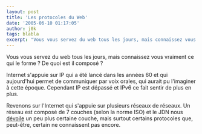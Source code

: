 ```yaml
---
layout: post
title: 'Les protocoles du Web'
date: '2005-06-10 01:17:05'
author: j0k
tags: blabla
excerpt: "Vous vous servez du web tous les jours, mais connaissez vous vraiment ce qui le forme ? De quoi est il composé ?     \nInternet s'appuie sur IP qui a été lancé dans les années 60 et qui aujourd'hui permet de communiquer par voix orales, qui aurait pu l'imaginer à cette époque. Cependant IP est dépassé et IPv6 ce fait sentir de plus en plus.  \n  \n     …"
---
```


Vous vous servez du web tous les jours, mais connaissez vous vraiment ce qui le forme ? De quoi est il composé ?

Internet s'appuie sur IP qui a été lancé dans les années 60 et qui aujourd'hui permet de communiquer par voix orales, qui aurait pu l'imaginer à cette époque. Cependant IP est dépassé et IPv6 ce fait sentir de plus en plus.

Revenons sur l'Internet qui s'appuie sur plusieurs réseaux de réseaux. Un réseau est composé de 7 couches (selon la norme ISO) et le JDN nous [dévoile](http://developpeur.journaldunet.com/tutoriel/theo/050609-protocoles-web.shtml) un peu plus certaine couche, mais surtout certains protocoles que, peut-être, certain ne connaissent pas encore.
